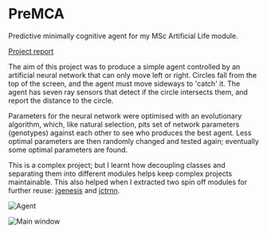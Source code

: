 # PreMCA
Predictive minimally cognitive agent for my MSc Artificial Life module.

[Project report](https://dl.dropboxusercontent.com/u/47395591/Uni%20Projects/Towards%20a%20predictive%20coding%20model%20in%20Beer%20FINAL%20DRAFT.pdf)

The aim of this project was to produce a simple agent controlled by an artificial neural network that can only move left or right. Circles fall from the top of the screen, and the agent must move sideways to 'catch' it. The agent has seven ray sensors that detect if the circle intersects them, and report the distance to the circle.

Parameters for the neural network were optimised with an evolutionary algorithm, which, like natural selection, pits set of network parameters (genotypes) against each other to see who produces the best agent. Less optimal parameters are then randomly changed and tested again; eventually some optimal parameters are found.

This is a complex project; but I learnt how decoupling classes and separating them into different modules helps keep complex projects maintainable. This also helped when I extracted two spin off modules for further reuse: [jgenesis](https://github.com/mbryantlibrary/jgenesis) and [jctrnn](https://github.com/mbryantlibrary/jctrnn). 

![Agent](https://dl.dropboxusercontent.com/u/47395591/Uni%20Projects/software/ALife%20project/agent.png)

![Main window](https://dl.dropboxusercontent.com/u/47395591/Uni%20Projects/software/ALife%20project/mainUI.png)
